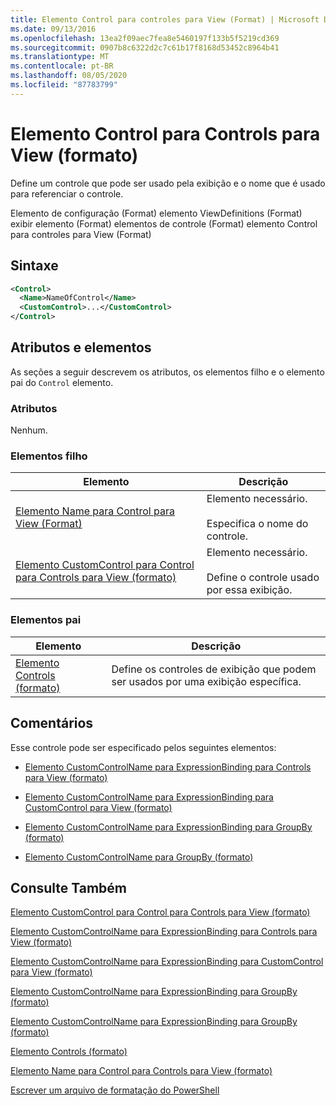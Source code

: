 ```yaml
---
title: Elemento Control para controles para View (Format) | Microsoft Docs
ms.date: 09/13/2016
ms.openlocfilehash: 13ea2f09aec7fea8e5460197f133b5f5219cd369
ms.sourcegitcommit: 0907b8c6322d2c7c61b17f8168d53452c8964b41
ms.translationtype: MT
ms.contentlocale: pt-BR
ms.lasthandoff: 08/05/2020
ms.locfileid: "87783799"
---
```

# <a name="control-element-for-controls-for-view--format"></a>Elemento Control para Controls para View (formato)

Define um controle que pode ser usado pela exibição e o nome que é usado para referenciar o controle.

Elemento de configuração (Format) elemento ViewDefinitions (Format) exibir elemento (Format) elementos de controle (Format) elemento Control para controles para View (Format)

## <a name="syntax"></a>Sintaxe

```xml
<Control>
  <Name>NameOfControl</Name>
  <CustomControl>...</CustomControl>
</Control>
```

## <a name="attributes-and-elements"></a>Atributos e elementos

As seções a seguir descrevem os atributos, os elementos filho e o elemento pai do `Control` elemento.

### <a name="attributes"></a>Atributos

Nenhum.

### <a name="child-elements"></a>Elementos filho

|Elemento|Descrição|
|-------------|-----------------|
|[Elemento Name para Control para View (Format)](./name-element-for-control-for-controls-for-view-format.md)|Elemento necessário.<br /><br /> Especifica o nome do controle.|
|[Elemento CustomControl para Control para Controls para View (formato)](./customcontrol-element-for-control-for-controls-for-view-format.md)|Elemento necessário.<br /><br /> Define o controle usado por essa exibição.|

### <a name="parent-elements"></a>Elementos pai

|Elemento|Descrição|
|-------------|-----------------|
|[Elemento Controls (formato)](./controls-element-for-view-format.md)|Define os controles de exibição que podem ser usados por uma exibição específica.|

## <a name="remarks"></a>Comentários

Esse controle pode ser especificado pelos seguintes elementos:

- [Elemento CustomControlName para ExpressionBinding para Controls para View (formato)](./customcontrolname-element-for-expressionbinding-for-controls-for-view-format.md)

- [Elemento CustomControlName para ExpressionBinding para CustomControl para View (formato)](./customcontrolname-element-for-expressionbinding-for-customcontrol-for-view-format.md)

- [Elemento CustomControlName para ExpressionBinding para GroupBy (formato)](./customcontrolname-element-for-expressionbinding-for-groupby-format.md)

- [Elemento CustomControlName para GroupBy (formato)](./customcontrolname-element-for-groupby-format.md)

## <a name="see-also"></a>Consulte Também

[Elemento CustomControl para Control para Controls para View (formato)](./customcontrol-element-for-control-for-controls-for-view-format.md)

[Elemento CustomControlName para ExpressionBinding para Controls para View (formato)](./customcontrolname-element-for-expressionbinding-for-controls-for-view-format.md)

[Elemento CustomControlName para ExpressionBinding para CustomControl para View (formato)](./customcontrolname-element-for-expressionbinding-for-customcontrol-for-view-format.md)

[Elemento CustomControlName para ExpressionBinding para GroupBy (formato)](./customcontrolname-element-for-expressionbinding-for-groupby-format.md)

[Elemento CustomControlName para ExpressionBinding para GroupBy (formato)](./customcontrolname-element-for-expressionbinding-for-groupby-format.md)

[Elemento Controls (formato)](./controls-element-for-view-format.md)

[Elemento Name para Control para Controls para View (formato)](./name-element-for-control-for-controls-for-view-format.md)

[Escrever um arquivo de formatação do PowerShell](./writing-a-powershell-formatting-file.md)

